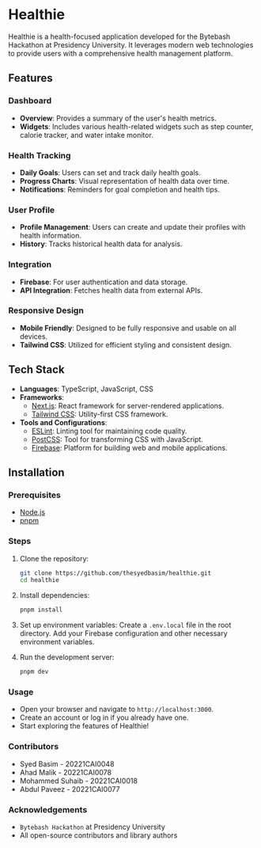 # Healthie

Healthie is a health-focused application developed for the Bytebash Hackathon at Presidency University. It leverages modern web technologies to provide users with a comprehensive health management platform.

## Features

### Dashboard
- **Overview**: Provides a summary of the user's health metrics.
- **Widgets**: Includes various health-related widgets such as step counter, calorie tracker, and water intake monitor.

### Health Tracking
- **Daily Goals**: Users can set and track daily health goals.
- **Progress Charts**: Visual representation of health data over time.
- **Notifications**: Reminders for goal completion and health tips.

### User Profile
- **Profile Management**: Users can create and update their profiles with health information.
- **History**: Tracks historical health data for analysis.

### Integration
- **Firebase**: For user authentication and data storage.
- **API Integration**: Fetches health data from external APIs.

### Responsive Design
- **Mobile Friendly**: Designed to be fully responsive and usable on all devices.
- **Tailwind CSS**: Utilized for efficient styling and consistent design.

## Tech Stack
- **Languages**: TypeScript, JavaScript, CSS
- **Frameworks**: 
  - [Next.js](https://nextjs.org/): React framework for server-rendered applications.
  - [Tailwind CSS](https://tailwindcss.com/): Utility-first CSS framework.
- **Tools and Configurations**:
  - [ESLint](https://eslint.org/): Linting tool for maintaining code quality.
  - [PostCSS](https://postcss.org/): Tool for transforming CSS with JavaScript.
  - [Firebase](https://firebase.google.com/): Platform for building web and mobile applications.

## Installation

### Prerequisites
- [Node.js](https://nodejs.org/en/)
- [pnpm](https://pnpm.io/)

### Steps
1. Clone the repository:
   ```bash
   git clone https://github.com/thesyedbasim/healthie.git
   cd healthie

2. Install dependencies:
   ```bash
   pnpm install

3. Set up environment variables:
Create a `.env.local` file in the root directory.
Add your Firebase configuration and other necessary environment variables.

4. Run the development server:
   ```bash
   pnpm dev

### Usage
- Open your browser and navigate to `http://localhost:3000`.
- Create an account or log in if you already have one.
- Start exploring the features of Healthie!

### Contributors
- Syed Basim - 20221CAI0048
- Ahad Malik - 20221CAI0078
- Mohammed Suhaib - 20221CAI0018
- Abdul Paveez - 20221CAI0077

### Acknowledgements
- `Bytebash Hackathon` at Presidency University
- All open-source contributors and library authors

   
